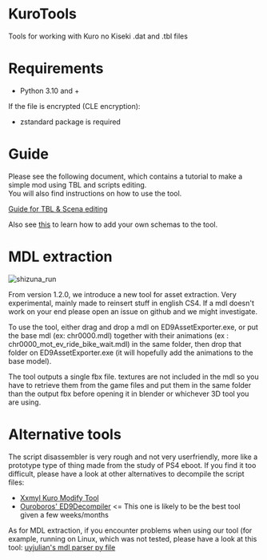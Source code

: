 # KuroTools
Tools for working with Kuro no Kiseki .dat and .tbl files

# Requirements
- Python 3.10 and +

If the file is encrypted (CLE encryption):
- zstandard package is required

# Guide
Please see the following document, which contains a tutorial to make a simple mod using TBL and scripts editing.\
You will also find instructions on how to use the tool.

[Guide for TBL & Scena editing](https://docs.google.com/document/d/19ajbTZzda54i5xZWDLXOq0oOVQrhJYXU9rmgz3Ya3Bc/edit?usp=sharing)

Also see [this](https://docs.google.com/document/d/1n_nECCpRQJacN2i3g4gAVZtsiHF1Bg2XzVwrp7oOGl8/edit?usp=sharing) to learn how to add your own schemas to the tool.
 
# MDL extraction
![shizuna_run](https://user-images.githubusercontent.com/69110695/185493665-86b7cf3f-23a2-40e7-84d2-cb868ba66348.gif)

From version 1.2.0, we introduce a new tool for asset extraction. Very experimental, mainly made to reinsert stuff in english CS4. If a mdl doesn't work on your end please open an issue on github and we might investigate.

To use the tool, either drag and drop a mdl on ED9AssetExporter.exe, or put the base mdl (ex: chr0000.mdl) together with their animations (ex : chr0000_mot_ev_ride_bike_wait.mdl) in the same folder, then drop that folder on ED9AssetExporter.exe (it will hopefully add the animations to the base model).

The tool outputs a single fbx file.
textures are not included in the mdl so you have to retrieve them from the game files and put them in the same folder than the output fbx before opening it in blender or whichever 3D tool you are using.
# Alternative tools

The script disassembler is very rough and not very userfriendly, more like a prototype type of thing made from the study of PS4 eboot. If you find it too difficult, please have a look at other alternatives to decompile the script files:
- [Xxmyl Kuro Modify Tool](https://github.com/Xxmyl/KuroModifyTool/tree/v0.5-beta/KuroModifyTool)
- [Ouroboros' ED9Decompiler](https://github.com/Ouroboros/Falcom/tree/master/Decompiler2/Falcom/ED9) <= This one is likely to be the best tool given a few weeks/months

As for MDL extraction, if you encounter problems when using our tool (for example, running on Linux, which was not tested, please have a look at this tool:
[uyjulian's mdl parser py file](https://gist.github.com/uyjulian/9a9d6395682dac55d113b503b1172009)
